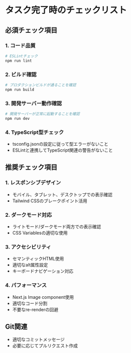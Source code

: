 # タスク完了時のチェックリスト

## 必須チェック項目

### 1. コード品質
```bash
# ESLintチェック
npm run lint
```

### 2. ビルド確認
```bash
# プロダクションビルドが通ることを確認
npm run build
```

### 3. 開発サーバー動作確認
```bash
# 開発サーバーが正常に起動することを確認
npm run dev
```

### 4. TypeScript型チェック
- tsconfig.jsonの設定に従って型エラーがないこと
- ESLintと連携してTypeScript関連の警告がないこと

## 推奨チェック項目

### 1. レスポンシブデザイン
- モバイル、タブレット、デスクトップでの表示確認
- Tailwind CSSのブレークポイント活用

### 2. ダークモード対応
- ライトモード/ダークモード両方での表示確認
- CSS Variablesの適切な使用

### 3. アクセシビリティ
- セマンティックHTML使用
- 適切なalt属性設定
- キーボードナビゲーション対応

### 4. パフォーマンス
- Next.js Image component使用
- 適切なコード分割
- 不要なre-renderの回避

## Git関連
- 適切なコミットメッセージ
- 必要に応じてプルリクエスト作成